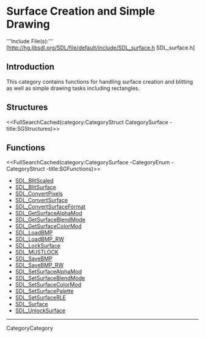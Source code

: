 
# Surface Creation and Simple Drawing

'''Include File(s):'''  [http://hg.libsdl.org/SDL/file/default/include/SDL_surface.h SDL_surface.h]


## Introduction

This category contains functions for handling surface creation and blitting as well as simple drawing tasks including <!-- points, lines, and --> rectangles.

<!-- #Remove this line and the ## below to use this markup if it becomes relevant to this category -->
<!-- #== Enumerations == -->
<!-- #<<FullSearchCached(category:CategoryEnum CategorySurface -title:SGEnumerations)>> -->

## Structures
<<FullSearchCached(category:CategoryStruct CategorySurface -title:SGStructures)>>

## Functions
<<FullSearchCached(category:CategorySurface -CategoryEnum -CategoryStruct -title:SGFunctions)>>

<!-- BEGIN CATEGORY LIST -->
- [SDL_BlitScaled](SDL_BlitScaled)
- [SDL_BlitSurface](SDL_BlitSurface)
- [SDL_ConvertPixels](SDL_ConvertPixels)
- [SDL_ConvertSurface](SDL_ConvertSurface)
- [SDL_ConvertSurfaceFormat](SDL_ConvertSurfaceFormat)
- [SDL_GetSurfaceAlphaMod](SDL_GetSurfaceAlphaMod)
- [SDL_GetSurfaceBlendMode](SDL_GetSurfaceBlendMode)
- [SDL_GetSurfaceColorMod](SDL_GetSurfaceColorMod)
- [SDL_LoadBMP](SDL_LoadBMP)
- [SDL_LoadBMP_RW](SDL_LoadBMP_RW)
- [SDL_LockSurface](SDL_LockSurface)
- [SDL_MUSTLOCK](SDL_MUSTLOCK)
- [SDL_SaveBMP](SDL_SaveBMP)
- [SDL_SaveBMP_RW](SDL_SaveBMP_RW)
- [SDL_SetSurfaceAlphaMod](SDL_SetSurfaceAlphaMod)
- [SDL_SetSurfaceBlendMode](SDL_SetSurfaceBlendMode)
- [SDL_SetSurfaceColorMod](SDL_SetSurfaceColorMod)
- [SDL_SetSurfacePalette](SDL_SetSurfacePalette)
- [SDL_SetSurfaceRLE](SDL_SetSurfaceRLE)
- [SDL_Surface](SDL_Surface)
- [SDL_UnlockSurface](SDL_UnlockSurface)
<!-- END CATEGORY LIST -->
----
CategoryCategory
